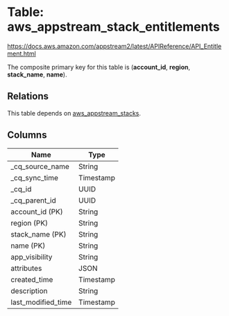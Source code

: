 # Table: aws_appstream_stack_entitlements

https://docs.aws.amazon.com/appstream2/latest/APIReference/API_Entitlement.html

The composite primary key for this table is (**account_id**, **region**, **stack_name**, **name**).

## Relations
This table depends on [aws_appstream_stacks](aws_appstream_stacks.md).


## Columns
| Name          | Type          |
| ------------- | ------------- |
|_cq_source_name|String|
|_cq_sync_time|Timestamp|
|_cq_id|UUID|
|_cq_parent_id|UUID|
|account_id (PK)|String|
|region (PK)|String|
|stack_name (PK)|String|
|name (PK)|String|
|app_visibility|String|
|attributes|JSON|
|created_time|Timestamp|
|description|String|
|last_modified_time|Timestamp|